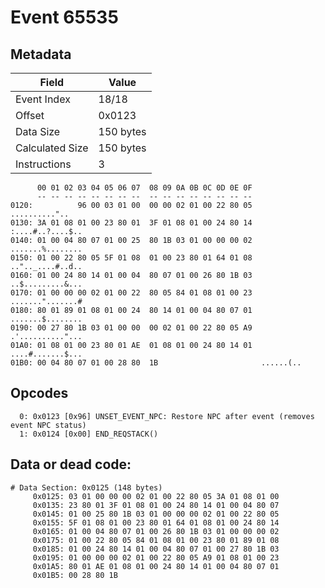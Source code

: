 # Event 65535

## Metadata

| Field           | Value     |
|-----------------|-----------|
| Event Index     | 18/18     |
| Offset          | 0x0123    |
| Data Size       | 150 bytes |
| Calculated Size | 150 bytes |
| Instructions    | 3         |

```
      00 01 02 03 04 05 06 07  08 09 0A 0B 0C 0D 0E 0F
      -- -- -- -- -- -- -- --  -- -- -- -- -- -- -- --
0120:          96 00 03 01 00  00 00 02 01 00 22 80 05     .........."..
0130: 3A 01 08 01 00 23 80 01  3F 01 08 01 00 24 80 14  :....#..?....$..
0140: 01 00 04 80 07 01 00 25  80 1B 03 01 00 00 00 02  .......%........
0150: 01 00 22 80 05 5F 01 08  01 00 23 80 01 64 01 08  ..".._....#..d..
0160: 01 00 24 80 14 01 00 04  80 07 01 00 26 80 1B 03  ..$.........&...
0170: 01 00 00 00 02 01 00 22  80 05 84 01 08 01 00 23  .......".......#
0180: 80 01 89 01 08 01 00 24  80 14 01 00 04 80 07 01  .......$........
0190: 00 27 80 1B 03 01 00 00  00 02 01 00 22 80 05 A9  .'.........."...
01A0: 01 08 01 00 23 80 01 AE  01 08 01 00 24 80 14 01  ....#.......$...
01B0: 00 04 80 07 01 00 28 80  1B                       ......(..       
```

## Opcodes

```
  0: 0x0123 [0x96] UNSET_EVENT_NPC: Restore NPC after event (removes event NPC status)
  1: 0x0124 [0x00] END_REQSTACK()
```

## Data or dead code:

```
# Data Section: 0x0125 (148 bytes)
     0x0125: 03 01 00 00 00 02 01 00 22 80 05 3A 01 08 01 00
     0x0135: 23 80 01 3F 01 08 01 00 24 80 14 01 00 04 80 07
     0x0145: 01 00 25 80 1B 03 01 00 00 00 02 01 00 22 80 05
     0x0155: 5F 01 08 01 00 23 80 01 64 01 08 01 00 24 80 14
     0x0165: 01 00 04 80 07 01 00 26 80 1B 03 01 00 00 00 02
     0x0175: 01 00 22 80 05 84 01 08 01 00 23 80 01 89 01 08
     0x0185: 01 00 24 80 14 01 00 04 80 07 01 00 27 80 1B 03
     0x0195: 01 00 00 00 02 01 00 22 80 05 A9 01 08 01 00 23
     0x01A5: 80 01 AE 01 08 01 00 24 80 14 01 00 04 80 07 01
     0x01B5: 00 28 80 1B
```